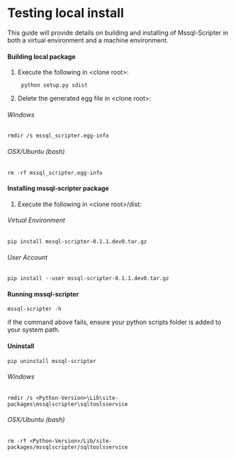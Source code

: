 Testing local install
=====================
 This guide will provide details on building and 
installing of Mssql-Scripter in both a virtual environment and a machine environment. 

#### Building local package
1. Execute the following in \<clone root>:

        python setup.py sdist
    
2. Delete the generated egg file in \<clone root>:

###### Windows
    rmdir /s mssql_scripter.egg-info
###### OSX/Ubuntu (bash)
    rm -rf mssql_scripter.egg-info

#### Installing mssql-scripter package
1. Execute the following in \<clone root>/dist:

###### Virtual Environment

    pip install mssql-scripter-0.1.1.dev0.tar.gz
    
###### User Account

    pip install --user mssql-scripter-0.1.1.dev0.tar.gz

#### Running mssql-scripter


    mssql-scripter -h

if the command above fails, ensure your python scripts folder is added to your system path. 

#### Uninstall 

    pip uninstall mssql-scripter
###### Windows

    rmdir /s <Python-Version>\Lib\site-packages\mssqlscripter\sqltoolsservice

###### OSX/Ubuntu (bash)


    rm -rf <Python-Version>/Lib/site-packages/mssqlscripter/sqltoolsservice